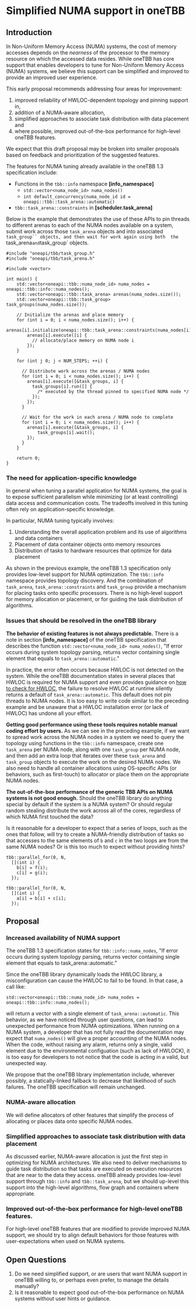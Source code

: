 # Simplified NUMA support in oneTBB

## Introduction

In Non-Uniform Memory Access (NUMA) systems, the cost of memory accesses depends on the
*nearness* of the processor to the memory resource on which the accessed data resides. 
While oneTBB has core support that enables developers to tune for Non-Uniform Memory 
Access (NUMA) systems, we believe this support can be simplified and improved to provide 
an improved user experience.  

This early proposal recommends addressing four areas for improvement:

1. improved reliability of HWLOC-dependent topology and pinning support in,
2. addition of a NUMA-aware allocation,
3. simplified approaches to associate task distribution with data placement and 
4. where possible, improved out-of-the-box performance for high-level oneTBB features.

We expect that this draft proposal may be broken into smaller proposals based on feedback 
and prioritization of the suggested features.

The features for NUMA tuning already available in the oneTBB 1.3 specification include:

- Functions in the `tbb::info` namespace **[info_namespace]** 
  - `std::vector<numa_node_id> numa_nodes()`
  - `int default_concurrency(numa_node_id id = oneapi::tbb::task_arena::automatic)`
- `tbb::task_arena::constraints` in **[scheduler.task_arena]**

Below is the example that demonstrates the use of these APIs to pin threads to different 
arenas to each of the NUMA nodes available on a system, submit work across those `task_arena` 
objects and into associated `task_group`` objects, and then wait for work again using both 
the `task_arena` and `task_group` objects.

    #include "oneapi/tbb/task_group.h"
    #include "oneapi/tbb/task_arena.h"

    #include <vector>

    int main() {
        std::vector<oneapi::tbb::numa_node_id> numa_nodes = oneapi::tbb::info::numa_nodes();
        std::vector<oneapi::tbb::task_arena> arenas(numa_nodes.size());
        std::vector<oneapi::tbb::task_group> task_groups(numa_nodes.size());

        // Initialize the arenas and place memory
        for (int i = 0; i < numa_nodes.size(); i++) {
            arenas[i].initialize(oneapi::tbb::task_arena::constraints(numa_nodes[i]));
            arenas[i].execute([i] {
              // allocate/place memory on NUMA node i
            });
        }
        
        for (int j 0; j < NUM_STEPS; ++i) {

          // Distribute work across the arenas / NUMA nodes
          for (int i = 0; i < numa_nodes.size(); i++) {
            arenas[i].execute([&task_groups, i] {
              task_groups[i].run([] {
                /* executed by the thread pinned to specified NUMA node */
              });
            });
          }

          // Wait for the work in each arena / NUMA node to complete
          for (int i = 0; i < numa_nodes.size(); i++) {
            arenas[i].execute([&task_groups, i] {
                task_groups[i].wait();
            });
          }
        }

        return 0;
    }

### The need for application-specific knowledge

In general when tuning a parallel application for NUMA systems, the goal is to expose sufficient
parallelism while minimizing (or at least controlling) data access and communication costs. The 
tradeoffs involved in this tuning often rely on application-specific knowledge. 

In particular, NUMA tuning typically involves:

1. Understanding the overall application problem and its use of algorithms and data containers
2. Placement of data container objects onto memory resources
3. Distribution of tasks to hardware resources that optimize for data placement

As shown in the previous example, the oneTBB 1.3 specification only provides low-level
support for NUMA optimization. The `tbb::info` namespace provides topology discovery. And the
combination of `task_arena`, `task_arena::constraints` and `task_group` provide a mechanism for
placing tasks onto specific processors. There is no high-level support for memory allocation
or placement, or for guiding the task distribution of algorithms.

### Issues that should be resolved in the oneTBB library

**The behavior of existing features is not always predictable.** There is a note in 
section **[info_namespace]** of the oneTBB specification that describes
the function `std::vector<numa_node_id> numa_nodes()`, "If error occurs during system topology 
parsing, returns vector containing single element that equals to `task_arena::automatic`."  

In practice, the error often occurs because HWLOC is not detected on the system. While the 
oneTBB documentation states in several places that HWLOC is required for NUMA support and 
even provides guidance on 
[how to check for HWLOC](https://www.intel.com/content/www/us/en/docs/onetbb/get-started-guide/2021-12/next-steps.html), 
the failure to resolve HWLOC at runtime silently returns a default of `task_arena::automatic`. This
default does not pin threads to NUMA nodes. It is too easy to write code similar to the preceding 
example and be unaware that a HWLOC installation error (or lack of HWLOC) has undone all your effort.

**Getting good performance using these tools requires notable manual coding effort by users.** As we 
can see in the preceding example, if we want to spread work across the NUMA nodes in 
a system we need to query the topology using functions in the `tbb::info` namespace, create
one `task_arena` per NUMA node, along with one `task_group` per NUMA node, and then add an
extra loop that iterates over these `task_arena` and `task_group` objects to execute the
work on the desired NUMA nodes. We also need to handle all container allocations using OS-specific
APIs (or behaviors, such as first-touch) to allocator or place them on the appropriate NUMA nodes.

**The out-of-the-box performance of the generic TBB APIs on NUMA systems is not good enough.**
Should the oneTBB library do anything special by default if the system is a NUMA system?  Or should 
regular random stealing distribute the work across all of the cores, regardless of which NUMA first 
touched the data?

Is it reasonable for a developer to expect that a series of loops, such as the ones that follow, will
try to create a NUMA-friendly distribution of tasks so that accesses to the same elements of `b` and `c`
in the two loops are from the same NUMA nodes? Or is this too much to expect without providing hints? 

    tbb::parallel_for(0, N, 
      [](int i) { 
        b[i] = f(i);
        c[i] = g(i); 
      });

    tbb::parallel_for(0, N, 
      [](int i) { 
        a[i] = b[i] + c[i]; 
      });

## Proposal

### Increased availability of NUMA support

The oneTBB 1.3 specification states for `tbb::info::numa_nodes`, "If error occurs during system 
topology parsing, returns vector containing single element that equals to task_arena::automatic."

Since the oneTBB library dynamically loads the HWLOC library, a misconfiguration can cause the HWLOC
to fail to be found. In that case, a call like:

    std::vector<oneapi::tbb::numa_node_id> numa_nodes = oneapi::tbb::info::numa_nodes();

will return a vector with a single element of `task_arena::automatic`. This behavior, as we have noticed
through user questions, can lead to unexpected performance from NUMA optimizations. When running
on a NUMA system, a developer that has not fully read the documentation may expect that `numa_nodes()`
will give a proper accounting of the NUMA nodes. When the code, without raising any alarm, returns only 
a single, valid element due to the environmental configuation (such as lack of HWLOCK), it is too easy 
for developers to not notice that the code is acting in a valid, but unexpected way.

We propose that the oneTBB library implementation include, wherever possibly, a statically-linked fallback 
to decrease that likelihood of such failures. The oneTBB specification will remain unchanged.

### NUMA-aware allocation

We will define allocators of other features that simplify the process of allocating or places data onto
specific NUMA nodes.

### Simplified approaches to associate task distribution with data placement

As discussed earlier, NUMA-aware allocation is just the first step in optimizing for NUMA architectures.
We also need to deliver mechanisms to guide task distribution so that tasks are executed on execution
resources that are near to the data they access. oneTBB already provides low-level support through
`tbb::info` and `tbb::task_arena`, but we should up-level this support into the high-level algorithms,
flow graph and containers where appropriate.

### Improved out-of-the-box performance for high-level oneTBB features.

For high-level oneTBB features that are modified to provide improved NUMA support, we should try to 
align default behaviors for those features with user-expectations when used on NUMA systems.

## Open Questions

1. Do we need simplified support, or are users that want NUMA support in oneTBB
willing to, or perhaps even prefer, to manage the details manually?
2. Is it reasonable to expect good out-of-the-box performance on NUMA systems 
without user hints or guidance.
